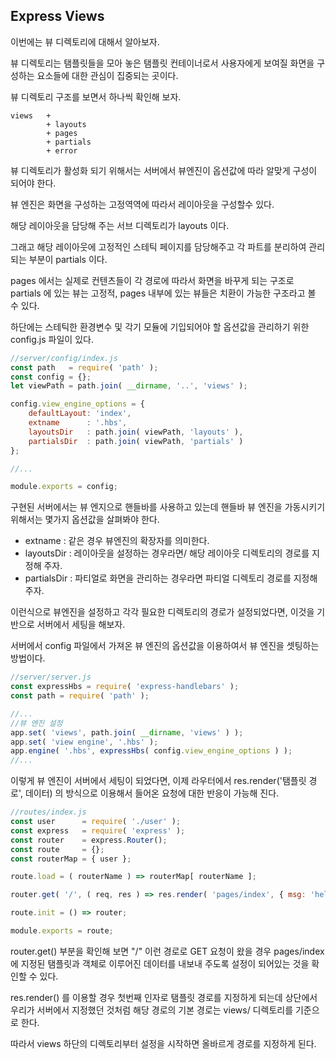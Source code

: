 ## Express Views

이번에는 뷰 디렉토리에 대해서 알아보자.

뷰 디렉토리는 탬플릿들을 모아 놓은 탬플릿 컨테이너로서 사용자에게 보여질 화면을 구성하는 요소들에 대한 관심이 집중되는 곳이다.

뷰 디렉토리 구조를 보면서 하나씩 확인해 보자.

```text
views   +
        + layouts
        + pages
        + partials
        + error
```

뷰 디렉토리가 활성화 되기 위해서는 서버에서 뷰엔진이 옵션값에 따라 알맞게 구성이 되어야 한다.

뷰 엔진은 화면을 구성하는 고정역역에 따라서 레이아웃을 구성할수 있다.

해당 레이아웃을 담당해 주는 서브 디렉토리가 layouts 이다.

그래고 해당 레이아웃에 고정적인 스테틱 페이지를 담당해주고 각 파트를 분리하여 관리되는 부분이 partials 이다.

pages 에서는 실제로 컨텐츠들이 각 경로에 따라서 화면을 바꾸게 되는 구조로 partials 에 있는 뷰는 고정적, pages 내부에 있는 뷰들은 치환이 가능한 구조라고 볼 수 있다.

하단에는 스테틱한 환경변수 및 각기 모듈에 기입되어야 할 옵션값을 관리하기 위한 config.js 파일이 있다.

```javascript
//server/config/index.js
const path   = require( 'path' );
const config = {};
let viewPath = path.join( __dirname, '..', 'views' );

config.view_engine_options = {
	defaultLayout: 'index',
	extname      : '.hbs',
	layoutsDir   : path.join( viewPath, 'layouts' ),
	partialsDir  : path.join( viewPath, 'partials' )
};

//...

module.exports = config;

```

구현된 서버에서는 뷰 엔지으로 핸들바를 사용하고 있는데 핸들바 뷰 엔진을 가동시키기 위해서는 몇가지 옵션값을 살펴봐야 한다.

* extname : 같은 경우 뷰엔진의 확장자를 의미한다.
* layoutsDir : 레이아웃을 설정하는 경우라면/ 해당 레이아웃 디렉토리의 경로를 지정해 주자.
* partialsDir : 파티얼로 화면을 관리하는 경우라면 파티얼 디렉토리 경로를 지정해 주자.

이런식으로 뷰엔진을 설정하고 각각 필요한 디렉토리의 경로가 설정되었다면, 이것을 기반으로 서버에서 세팅을 해보자.

서버에서 config 파일에서 가져온 뷰 엔진의 옵션값을 이용하여서 뷰 엔진을 셋팅하는 방법이다.
```javascript
//server/server.js
const expressHbs = require( 'express-handlebars' );
const path = require( 'path' );

//...
//뷰 엔진 설정
app.set( 'views', path.join( __dirname, 'views' ) );
app.set( 'view engine', '.hbs' );
app.engine( '.hbs', expressHbs( config.view_engine_options ) );
//...
```

이렇게 뷰 엔진이 서버에서 세팅이 되었다면, 이제 라우터에서 res.render('탬플릿 경로', 데이터) 의 방식으로 이용해서 들어온 요청에 대한 반응이 가능해 진다.

```javascript
//routes/index.js
const user      = require( './user' );
const express   = require( 'express' );
const router    = express.Router();
const route     = {};
const routerMap = { user };

route.load = ( routerName ) => routerMap[ routerName ];

router.get( '/', ( req, res ) => res.render( 'pages/index', { msg: 'hello index' } ) );

route.init = () => router;

module.exports = route;
```

router.get() 부분을 확인해 보면 "/" 이런 경로로 GET 요청이 왔을 경우 pages/index 에 지정된 탬플릿과 객체로 이루어진 데이터를 내보내 주도록 설정이 되어있는 것을 확인할 수 있다.

res.render() 를 이용할 경우 첫번째 인자로 탬플릿 경로를 지정하게 되는데 상단에서 우리가 서버에서 지정했던 것처럼 해당 경로의 기본 경로는 views/ 디렉토리를 기준으로 한다.

따라서 views 하단의 디렉토리부터 설정을 시작하면 올바르게 경로를 지정하게 된다. 